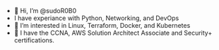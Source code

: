 - 👋 Hi, I’m @sudoR0B0
- I have experiance with Python, Networking, and DevOps
- 👀 I’m interested in Linux, Terraform, Docker, and Kubernetes
- 🌱 I have the CCNA, AWS Solution Architect Associate and Security+ certifications. 

<!---
sudorob0/sudorob0 is a ✨ special ✨ repository because its `README.md` (this file) appears on your GitHub profile.
You can click the Preview link to take a look at your changes.
--->
